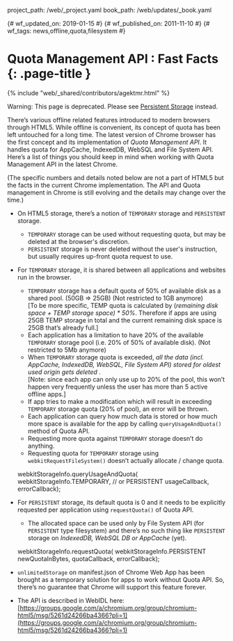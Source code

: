 project_path: /web/_project.yaml
book_path: /web/updates/_book.yaml

{# wf_updated_on: 2019-01-15 #}
{# wf_published_on: 2011-11-10 #}
{# wf_tags: news,offline,quota,filesystem #}

# Quota Management API : Fast Facts {: .page-title }

{% include "web/_shared/contributors/agektmr.html" %}

Warning: This page is deprecated. Please see [Persistent Storage](/web/updates/2016/06/persistent-storage) instead.

There’s various offline related features introduced to modern browsers through HTML5. While offline is convenient, its concept of quota has been left untouched for a long time. The latest version of Chrome browser has the first concept and its implementation of *Quota Management API*. It handles quota for AppCache, IndexedDB, WebSQL and File System API. Here’s a list of things you should keep in mind when working with Quota Management API in the latest Chrome.

(The specific numbers and details noted below are not a part of HTML5 but the facts in the current Chrome implementation.  The API and Quota management in Chrome is still evolving and the details may change over the time.)

* On HTML5 storage, there’s a notion of `TEMPORARY` storage and `PERSISTENT` storage.
    * `TEMPORARY` storage can be used without requesting quota, but may be deleted at the browser's discretion.
    * `PERSISTENT` storage is never deleted without the user's instruction, but usually requires up-front quota request to use.

* For `TEMPORARY` storage, it is shared between all applications and websites run in the browser.
    * `TEMPORARY` storage has a default quota of 50% of available disk as a shared pool. (50GB => 25GB)  (Not restricted to 1GB anymore)<br>[To be more specific, TEMP quota is calculated by (<i>remaining disk space + TEMP storage space) * 50%</i>.  Therefore if apps are using 25GB TEMP storage in total and the current remaining disk space is 25GB that’s already full.]
    * Each application has a limitation to have 20% of the available `TEMPORARY` storage pool (i.e. 20% of 50% of available disk). (Not restricted to 5Mb anymore)
    * When `TEMPORARY` storage quota is exceeded, _all the data (incl. AppCache, IndexedDB, WebSQL, File System API) stored for oldest used origin gets deleted_ .<br>[Note: since each app can only use up to 20% of the pool, this won’t happen very frequently unless the user has more than 5 active offline apps.]
    * If app tries to make a modification which will result in exceeding `TEMPORARY` storage quota (20% of pool), an error will be thrown.
    * Each application can query how much data is stored or how much more space is available for the app by calling `queryUsageAndQuota()` method of Quota API.
    * Requesting more quota against `TEMPORARY` storage doesn’t do anything.
    * Requesting quota for `TEMPORARY` storage using `webkitRequestFileSystem()` doesn’t actually allocate / change quota.


    webkitStorageInfo.queryUsageAndQuota(
      webkitStorageInfo.TEMPORARY,   // or PERSISTENT
      usageCallback,
      errorCallback);
    

* For `PERSISTENT` storage, its default quota is 0 and it needs to be explicitly requested per application using `requestQuota()` of Quota API.
    * The allocated space can be used only by File System API (for `PERSISTENT` type filesystem) and there’s no such thing like `PERSISTENT` storage on _IndexedDB, WebSQL DB or AppCache_ (yet).


    webkitStorageInfo.requestQuota(
      webkitStorageInfo.PERSISTENT
      newQuotaInBytes,
      quotaCallback,
      errorCallback);
    

* `unlimitedStorage` on manifest.json of Chrome Web App has been brought as a temporary solution for apps to work without Quota API. So, there’s no guarantee that Chrome will support this feature forever.

* The API is described in WebIDL here: [https://groups.google.com/a/chromium.org/group/chromium-html5/msg/5261d24266ba4366?pli=1](https://groups.google.com/a/chromium.org/group/chromium-html5/msg/5261d24266ba4366?pli=1)


